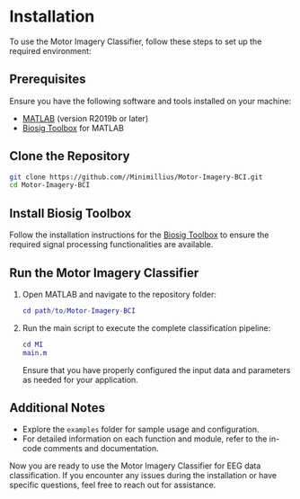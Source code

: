 # Installation

To use the Motor Imagery Classifier, follow these steps to set up the required environment:

## Prerequisites

Ensure you have the following software and tools installed on your machine:

- [MATLAB](https://www.mathworks.com/products/matlab.html) (version R2019b or later)
- [Biosig Toolbox](https://biosig.sourceforge.io/) for MATLAB

## Clone the Repository

```bash
git clone https://github.com//Minimillius/Motor-Imagery-BCI.git
cd Motor-Imagery-BCI
```

## Install Biosig Toolbox

Follow the installation instructions for the [Biosig Toolbox](https://biosig.sourceforge.io/) to ensure the required signal processing functionalities are available.

## Run the Motor Imagery Classifier

1. Open MATLAB and navigate to the repository folder:

    ```matlab
    cd path/to/Motor-Imagery-BCI
    ```

2. Run the main script to execute the complete classification pipeline:

    ```matlab
    cd MI
    main.m
    ```

    Ensure that you have properly configured the input data and parameters as needed for your application.

## Additional Notes

- Explore the `examples` folder for sample usage and configuration.
- For detailed information on each function and module, refer to the in-code comments and documentation.

Now you are ready to use the Motor Imagery Classifier for EEG data classification. If you encounter any issues during the installation or have specific questions, feel free to reach out for assistance.
